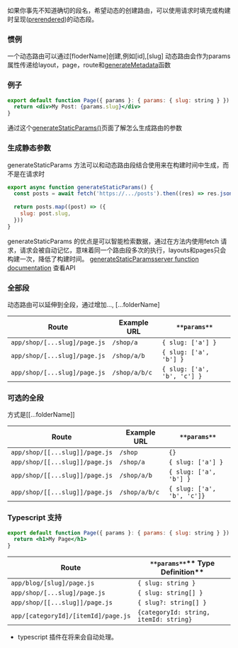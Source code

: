 如果你事先不知道确切的段名，希望动态的创建路由，可以使用请求时填充或构建时呈现([prerendered](https://nextjs.org/docs/app/building-your-application/routing/dynamic-routes#generating-static-params))的动态段。
### 惯例
一个动态路由可以通过[floderName]创建,例如[id],[slug]
动态路由会作为params 属性传递给layout，page，route和[generateMetadata](https://nextjs.org/docs/app/api-reference/functions/generate-metadata#generatemetadata-function)函数
### 例子
```jsx
export default function Page({ params }: { params: { slug: string } }) {
  return <div>My Post: {params.slug}</div>
}
```
通过这个[generateStaticParams()](https://nextjs.org/docs/app/building-your-application/routing/dynamic-routes#generating-static-params)页面了解怎么生成路由的参数
### 生成静态参数
generateStaticParams 方法可以和动态路由段结合使用来在构建时间中生成，而不是在请求时
```jsx
export async function generateStaticParams() {
  const posts = await fetch('https://.../posts').then((res) => res.json())
 
  return posts.map((post) => ({
    slug: post.slug,
  }))
}
```
generateStaticParams 的优点是可以智能检索数据，通过在方法内使用fetch 请求，请求会被自动记忆，意味着同一个路由段多次的执行，layouts和pages只会构建一次，降低了构建时间。
[generateStaticParamsserver function documentation](https://nextjs.org/docs/app/api-reference/functions/generate-static-params) 查看API
### 全部段
动态路由可以延伸到全段，通过增加..., [...folderName]

| **Route** | **Example URL** | `**params**` |
| --- | --- | --- |
| `app/shop/[...slug]/page.js` | `/shop/a` | `{ slug: ['a'] }` |
| `app/shop/[...slug]/page.js` | `/shop/a/b` | `{ slug: ['a', 'b'] }` |
| `app/shop/[...slug]/page.js` | `/shop/a/b/c` | `{ slug: ['a', 'b', 'c'] }` |

### 可选的全段
方式是[[...folderName]]

| **Route** | **Example URL** | `**params**` |
| --- | --- | --- |
| `app/shop/[[...slug]]/page.js` | `/shop` | `{}` |
| `app/shop/[[...slug]]/page.js` | `/shop/a` | `{ slug: ['a'] }` |
| `app/shop/[[...slug]]/page.js` | `/shop/a/b` | `{ slug: ['a', 'b'] }` |
| `app/shop/[[...slug]]/page.js` | `/shop/a/b/c` | `{ slug: ['a', 'b', 'c']}` |

### Typescript 支持
```jsx
export default function Page({ params }: { params: { slug: string } }) {
  return <h1>My Page</h1>
}
```
| **Route** | `**params**`** Type Definition** |
| --- | --- |
| `app/blog/[slug]/page.js` | `{ slug: string }` |
| `app/shop/[...slug]/page.js` | `{ slug: string[] }` |
| `app/shop/[[...slug]]/page.js` | `{ slug?: string[] }` |
| `app/[categoryId]/[itemId]/page.js` | `{categoryId: string, itemId: string}` |

- typescript 插件在将来会自动处理。

